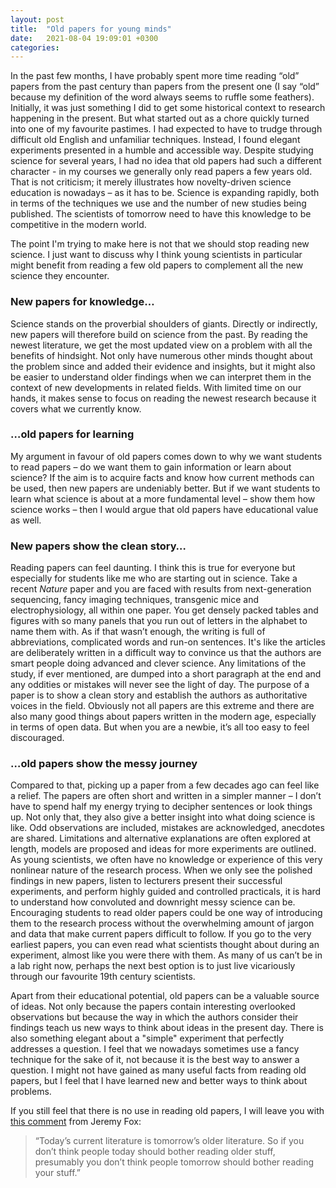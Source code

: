 ```yaml
---
layout: post
title:  "Old papers for young minds"
date:   2021-08-04 19:09:01 +0300
categories:
---
```


In the past few months, I have probably spent more time reading “old” papers from the past century than papers from the present one (I say “old” because my definition of the word always seems to ruffle some feathers). Initially, it was just something I did to get some historical context to research happening in the present. But what started out as a chore quickly turned into one of my favourite pastimes. I had expected to have to trudge through difficult old English and unfamiliar techniques. Instead, I found elegant experiments presented in a humble and accessible way. Despite studying science for several years, I had no idea that old papers had such a different character - in my courses we generally only read papers a few years old. That is not criticism; it merely illustrates how novelty-driven science education is nowadays – as it has to be. Science is expanding rapidly, both in terms of the techniques we use and the number of new studies being published. The scientists of tomorrow need to have this knowledge to be competitive in the modern world.

The point I'm trying to make here is not that we should stop reading new science. I just want to discuss why I think young scientists in particular might benefit from reading a few old papers to complement all the new science they encounter.

### New papers for knowledge…

Science stands on the proverbial shoulders of giants. Directly or indirectly, new papers will therefore build on science from the past. By reading the newest literature, we get the most updated view on a problem with all the benefits of hindsight. Not only have numerous other minds thought about the problem since and added their evidence and insights, but it might also be easier to understand older findings when we can interpret them in the context of new developments in related fields. With limited time on our hands, it makes sense to focus on reading the newest research because it covers what we currently know.

### …old papers for learning

My argument in favour of old papers comes down to why we want students to read papers – do we want them to gain information or learn about science? If the aim is to acquire facts and know how current methods can be used, then new papers are undeniably better. But if we want students to learn what science is about at a more fundamental level – show them how science works – then I would argue that old papers have educational value as well.

### New papers show the clean story…

Reading papers can feel daunting. I think this is true for everyone but especially for students like me who are starting out in science. Take a recent *Nature* paper and you are faced with results from next-generation sequencing, fancy imaging techniques, transgenic mice and electrophysiology, all within one paper. You get densely packed tables and figures with so many panels that you run out of letters in the alphabet to name them with. As if that wasn’t enough, the writing is full of abbreviations, complicated words and run-on sentences. It's like the articles are deliberately written in a difficult way to convince us that the authors are smart people doing advanced and clever science. Any limitations of the study, if ever mentioned, are dumped into a short paragraph at the end and any oddities or mistakes will never see the light of day. The purpose of a paper is to show a clean story and establish the authors as authoritative voices in the field. Obviously not all papers are this extreme and there are also many good things about papers written in the modern age, especially in terms of open data. But when you are a newbie, it’s all too easy to feel discouraged.

### …old papers show the messy journey

Compared to that, picking up a paper from a few decades ago can feel like a relief. The papers are often short and written in a simpler manner – I don’t have to spend half my energy trying to decipher sentences or look things up. Not only that, they also give a better insight into what doing science is like. Odd observations are included, mistakes are acknowledged, anecdotes are shared. Limitations and alternative explanations are often explored at length, models are proposed and ideas for more experiments are outlined. As young scientists, we often have no knowledge or experience of this very nonlinear nature of the research process. When we only see the polished findings in new papers, listen to lecturers present their successful experiments, and perform highly guided and controlled practicals, it is hard to understand how convoluted and downright messy science can be. Encouraging students to read older papers could be one way of introducing them to the research process without the overwhelming amount of jargon and data that make current papers difficult to follow. If you go to the very earliest papers, you can even read what scientists thought about during an experiment, almost like you were there with them. As many of us can’t be in a lab right now, perhaps the next best option is to just live vicariously through our favourite 19th century scientists.

Apart from their educational potential, old papers can be a valuable source of ideas. Not only because the papers contain interesting overlooked observations but because the way in which the authors consider their findings teach us new ways to think about ideas in the present day. There is also something elegant about a "simple" experiment that perfectly addresses a question. I feel that we nowadays sometimes use a fancy technique for the sake of it, not because it is the best way to answer a question. I might not have gained as many useful facts from reading old papers, but I feel that I have learned new and better ways to think about problems.

If you still feel that there is no use in reading old papers, I will leave you with [this comment](https://dynamicecology.wordpress.com/2015/10/08/musings-on-reading-older-literature/#comment-44611) from Jeremy Fox:

>“Today’s current literature is tomorrow’s older literature. So if you don’t think people today should bother reading older stuff, presumably you don’t think people tomorrow should bother reading your stuff.”
